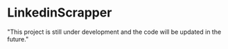 # LinkedinScrapper
"This project is still under development and the code will be updated in the future."

